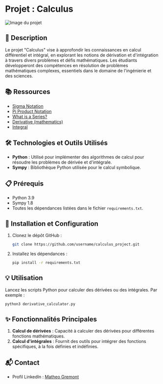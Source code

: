 # Projet : Calculus

![Image du projet](https://www.askpython.com/wp-content/uploads/2021/01/Calculus-in-Python-1024x512.png)

## 📝 Description
Le projet "Calculus" vise à approfondir les connaissances en calcul différentiel et intégral, en explorant les notions de dérivation et d'intégration à travers divers problèmes et défis mathématiques. Les étudiants développeront des compétences en résolution de problèmes mathématiques complexes, essentiels dans le domaine de l'ingénierie et des sciences.

## 📚 Ressources
- [Sigma Notation](https://example.com/sigma_notation)
- [Pi Product Notation](https://example.com/pi_product)
- [What is a Series?](https://example.com/series_info)
- [Derivative (mathematics)](https://example.com/derivative)
- [Integral](https://example.com/integral)

## 🛠️ Technologies et Outils Utilisés
- **Python** : Utilisé pour implémenter des algorithmes de calcul pour résoudre les problèmes de dérivée et d'intégrale.
- **Sympy** : Bibliothèque Python utilisée pour le calcul symbolique.

## 📋 Prérequis
- Python 3.9
- Sympy 1.8
- Toutes les dépendances listées dans le fichier `requirements.txt`.

## 🚀 Installation et Configuration
1. Clonez le dépôt GitHub :
   ```bash
   git clone https://github.com/username/calculus_project.git
   ```
2. Installez les dépendances :
   ```bash
   pip install -r requirements.txt
   ```

## 💡 Utilisation
Lancez les scripts Python pour calculer des dérivées ou des intégrales. Par exemple :
```bash
python3 derivative_calculator.py
```

## ✨ Fonctionnalités Principales
1. **Calcul de dérivées** : Capacité à calculer des dérivées pour différentes fonctions mathématiques.
2. **Calcul d'intégrales** : Fournit des outils pour intégrer des fonctions spécifiques, à la fois définies et indéfinies.

## 📬 Contact
- Profil LinkedIn : [Matheo Gremont](https://www.linkedin.com/in/matheo-gremont-aa0b41251/)

